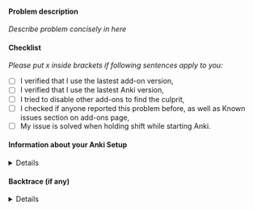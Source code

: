 #### Problem description

*Describe problem concisely in here*

#### Checklist

*Please put x inside brackets if following sentences apply to you:*

 - [ ] I verified that I use the lastest add-on version,
 - [ ] I verified that I use the lastest Anki version,
 - [ ] I tried to disable other add-ons to find the culprit,
 - [ ] I checked if anyone reported this problem before, as well as Known issues section on add-ons page,
 - [ ] My issue is solved when holding shift while starting Anki.
 
#### Information about your Anki Setup

<details>

*Please open Anki, go to Help → About, look-up two lines, starting with `Version:` and `Qt` and copy-paste them below:*

```
Version:
Qt:
```

*Please got to Night Mode → About now and copy-paste the first line from the pop-up window below:*

```
Night Mode x.x.x
```

*Please fill in your OS details (Linux/Mac/Windows):*

```
OS:
```
 
 
*If you have a compatibility problem with a specific add-on or add-ons, please paste the add-on page links below:*
 - [Other add-on name](https://)
</details>

#### Backtrace (if any)

<details>

*If you had an error which resulted in producing exception with a backtrace, please paste the backtrace below:*

```python"
[paste your backtrace in here if you got any; otherwise feel free to remove this part]
```

</details>
